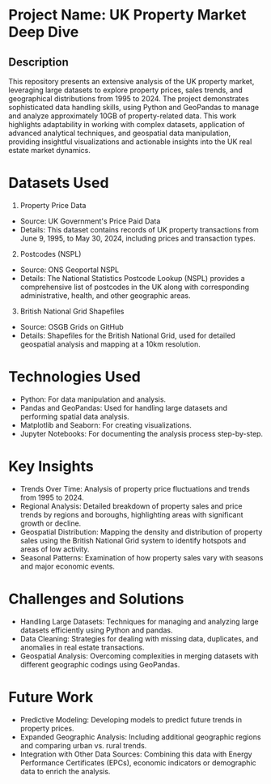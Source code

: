 # Project Name: UK Property Market Deep Dive
## Description
This repository presents an extensive analysis of the UK property market, leveraging large datasets to explore property prices, sales trends, and geographical distributions from 1995 to 2024. The project demonstrates sophisticated data handling skills, using Python and GeoPandas to manage and analyze approximately 10GB of property-related data. This work highlights adaptability in working with complex datasets, application of advanced analytical techniques, and geospatial data manipulation, providing insightful visualizations and actionable insights into the UK real estate market dynamics.

# Datasets Used
1. Property Price Data
- Source: UK Government's Price Paid Data
- Details: This dataset contains records of UK property transactions from June 9, 1995, to May 30, 2024, including prices and transaction types.

2. Postcodes (NSPL)
- Source: ONS Geoportal NSPL
- Details: The National Statistics Postcode Lookup (NSPL) provides a comprehensive list of postcodes in the UK along with corresponding administrative, health, and other geographic areas.

3. British National Grid Shapefiles
- Source: OSGB Grids on GitHub
- Details: Shapefiles for the British National Grid, used for detailed geospatial analysis and mapping at a 10km resolution.

# Technologies Used
- Python: For data manipulation and analysis.
- Pandas and GeoPandas: Used for handling large datasets and performing spatial data analysis.
- Matplotlib and Seaborn: For creating visualizations.
- Jupyter Notebooks: For documenting the analysis process step-by-step.

# Key Insights
- Trends Over Time: Analysis of property price fluctuations and trends from 1995 to 2024.
- Regional Analysis: Detailed breakdown of property sales and price trends by regions and boroughs, highlighting areas with significant growth or decline.
- Geospatial Distribution: Mapping the density and distribution of property sales using the British National Grid system to identify hotspots and areas of low activity.
- Seasonal Patterns: Examination of how property sales vary with seasons and major economic events.

# Challenges and Solutions
- Handling Large Datasets: Techniques for managing and analyzing large datasets efficiently using Python and pandas.
- Data Cleaning: Strategies for dealing with missing data, duplicates, and anomalies in real estate transactions.
- Geospatial Analysis: Overcoming complexities in merging datasets with different geographic codings using GeoPandas.

# Future Work
- Predictive Modeling: Developing models to predict future trends in property prices.
- Expanded Geographic Analysis: Including additional geographic regions and comparing urban vs. rural trends.
- Integration with Other Data Sources: Combining this data with Energy Performance Certificates (EPCs), economic indicators or demographic data to enrich the analysis.
